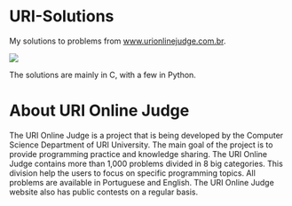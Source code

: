 # URI-Solutions
My solutions to problems from www.urionlinejudge.com.br.

<p>
  <img src="https://scontent.fudi1-2.fna.fbcdn.net/v/t1.0-9/15037089_730572337107377_1557755083096177429_n.png?_nc_cat=111&_nc_eui2=AeGZCRXrm2pNWJ38eZEdTj2WmLehQQiUUlXe0bxSZFrBSMRiktCIKQ7r7B13byP9yQJnaZfYYU9C0mQDpz9jrW473fx3mulcT8tVu0zLsprO_g&_nc_ht=scontent.fudi1-2.fna&oh=bfd2dda31ef149f6dae1accdec87be8f&oe=5C6DD433" align="middle">
</p>



The solutions are mainly in C, with a few in Python.

# About URI Online Judge

The URI Online Judge is a project that is being developed by the Computer Science Department of URI University. The main goal of the project is to provide programming practice and knowledge sharing. The URI Online Judge contains more than 1,000 problems divided in 8 big categories. This division help the users to focus on specific programming topics. All problems are available in Portuguese and English. The URI Online Judge website also has public contests on a regular basis.

